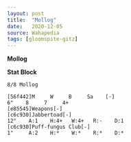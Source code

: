 ```yaml
---
layout: post
title:  "Mollog"
date:   2020-12-05
source: Wahapedia
tags: [gloomspite-gitz]
---
```


**Mollog**

**Stat Block**
```
8/8 Mollog
```

```
[56f442]M     W     B     Sa    [-]
6"    8     7     4+    
[e85545]Weapons[-]
[c6c930]Jabbertoad[-]
12"    A:1    H:4+   W:4+   R:-    D:1   
[c6c930]Puff-fungus Club[-]
1"     A:2    H:*    W:*    R:*    D:*   
```


